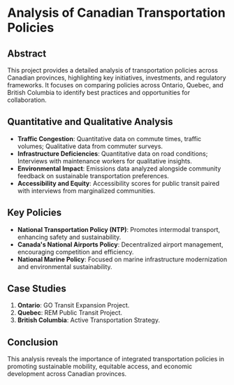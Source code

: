 # Analysis of Canadian Transportation Policies

## Abstract
This project provides a detailed analysis of transportation policies across Canadian provinces, highlighting key initiatives, investments, and regulatory frameworks. It focuses on comparing policies across Ontario, Quebec, and British Columbia to identify best practices and opportunities for collaboration.

## Quantitative and Qualitative Analysis
- **Traffic Congestion**: Quantitative data on commute times, traffic volumes; Qualitative data from commuter surveys.
- **Infrastructure Deficiencies**: Quantitative data on road conditions; Interviews with maintenance workers for qualitative insights.
- **Environmental Impact**: Emissions data analyzed alongside community feedback on sustainable transportation preferences.
- **Accessibility and Equity**: Accessibility scores for public transit paired with interviews from marginalized communities.

## Key Policies
- **National Transportation Policy (NTP)**: Promotes intermodal transport, enhancing safety and sustainability.
- **Canada's National Airports Policy**: Decentralized airport management, encouraging competition and efficiency.
- **National Marine Policy**: Focused on marine infrastructure modernization and environmental sustainability.

## Case Studies
1. **Ontario**: GO Transit Expansion Project.
2. **Quebec**: REM Public Transit Project.
3. **British Columbia**: Active Transportation Strategy.

## Conclusion
This analysis reveals the importance of integrated transportation policies in promoting sustainable mobility, equitable access, and economic development across Canadian provinces.
